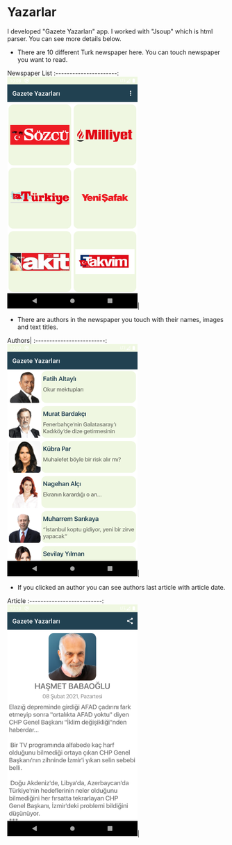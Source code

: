 # Yazarlar
I developed "Gazete Yazarları" app. I worked with "Jsoup" which is html parser. You can see more details below.

+ There are 10 different Turk newspaper here. You can touch newspaper you want to read.

Newspaper List
:----------------------:
<img src="/img/gazeteler.png" width="300">|
  
  
+ There are authors in the newspaper you touch with their names, images and text titles.

Authors|
:-------------------------:
<img src="/img/yazarlar.png" width="300">|



+ If you clicked an author you can see authors last article with article date.

Article
:--------------------------:
<img src="/img/yazi.png" width="300">|

